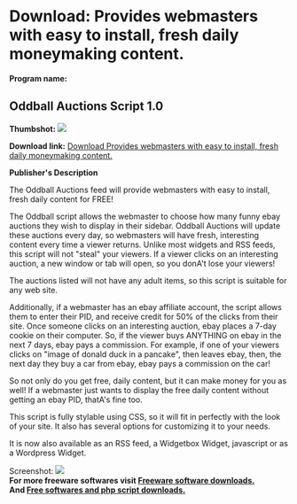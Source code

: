 # Download: Provides webmasters with easy to install, fresh daily moneymaking content.

**Program name:**

## Oddball Auctions Script 1.0

  
**Thumbshot:** ![](http://www.freewarefiles.com/screenshot/oddballscript_md.jpg)   
  
**Download link:** [Download Provides webmasters with easy to install, fresh daily moneymaking content.](http://freesoftwares.boysofts.com/Oddball-Auctions-Script_program_26817.html)  
  


**Publisher's Description**  
  


The Oddball Auctions feed will provide webmasters with easy to install, fresh daily content for FREE! 

The Oddball script allows the webmaster to choose how many funny ebay auctions they wish to display in their sidebar. Oddball Auctions will update these auctions every day, so webmasters will have fresh, interesting content every time a viewer returns. Unlike most widgets and RSS feeds, this script will not "steal" your viewers. If a viewer clicks on an interesting auction, a new window or tab will open, so you donA't lose your viewers!

The auctions listed will not have any adult items, so this script is suitable for any web site. 

Additionally, if a webmaster has an ebay affiliate account, the script allows them to enter their PID, and receive credit for 50% of the clicks from their site. Once someone clicks on an interesting auction, ebay places a 7-day cookie on their computer. So, if the viewer buys ANYTHING on ebay in the next 7 days, ebay pays a commission. For example, if one of your viewers clicks on "image of donald duck in a pancake", then leaves ebay, then, the next day they buy a car from ebay, ebay pays a commission on the car!

So not only do you get free, daily content, but it can make money for you as well! If a webmaster just wants to display the free daily content without getting an ebay PID, thatA's fine too. 

This script is fully stylable using CSS, so it will fit in perfectly with the look of your site. It also has several options for customizing it to your needs.

It is now also available as an RSS feed, a Widgetbox Widget, javascript or as a Wordpress Widget. 

  
  
Screenshot: ![](http://www.freewarefiles.com/screenshot/oddballscript.jpg)   
**For more freeware softwares visit [Freeware software downloads.](http://freesoftwares.boysofts.com/)**   
**And [Free softwares and php script downloads.](http://www.boysofts.com/)**
